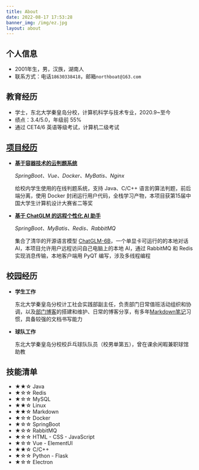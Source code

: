 ```yaml
---
title: About
date: 2022-08-17 17:53:28
banner_img: /img/ez.jpg
layout: about
---
```


## 个人信息

- 2001年生，男，汉族，湖南人
- 联系方式：电话`18630338418`，邮箱`northboat@163.com`

## 教育经历

- 学士，东北大学秦皇岛分校，计算机科学与技术专业，2020.9~至今
- 绩点：3.4/5.0，年级前 55%
- 通过 CET4/6 英语等级考试，计算机二级考试

## [项目经历](https://northdoor.netlify.app/)

- [**基于容器技术的云判题系统**](https://github.com/northboat/Online-Judge-System)

  *SpringBoot、Vue、Docker、MyBatis、Nginx*

  给校内学生使用的在线判题系统，支持 Java、C/C++ 语言的算法判题，前后端分离，使用 Docker 封闭运行用户代码，全栈学习产物，本项目获第15届中国大学生计算机设计大赛省二等奖

- [**基于 ChatGLM 的远程个性化 AI 助手**](https://github.com/northboat/Aides)

  *SpringBoot、MyBatis、Redis、RabbitMQ*

  集合了清华的开源语言模型 [ChatGLM-6B](https://github.com/THUDM/ChatGLM-6B)，一个单显卡可运行的的本地对话 AI，本项目允许用户远程访问自己电脑上的本地 AI，通过 RabbitMQ 和 Redis 实现消息传输，本地客户端用 PyQT 编写，涉及多线程编程

## 校园经历

- **学生工作**

  东北大学秦皇岛分校计工社会实践部副主任，负责部门日常值班活动组织和协调，以及[部门博客](https://ekeeper.netlify.app)的搭建和维护、日常的博客分享，有多年[Markdown笔记](https://northboat.netlify.app)习惯，具备较强的文档书写能力

- **球队工作**

  东北大学秦皇岛分校校乒乓球队队员（校男单第五），曾在课余闲暇兼职球馆助教


## 技能清单

- ★★☆ Java
- ★☆☆ Redis
- ★☆☆ MySQL
- ★★☆ Linux
- ★★☆ Markdown
- ★☆☆ Docker
- ★☆☆ SpringBoot
- ★☆☆ RabbitMQ
- ★☆☆ HTML - CSS - JavaScript
- ★☆☆ Vue - ElementUI
- ★★☆ C/C++
- ★☆☆ Python - Flask
- ★☆☆ Electron

